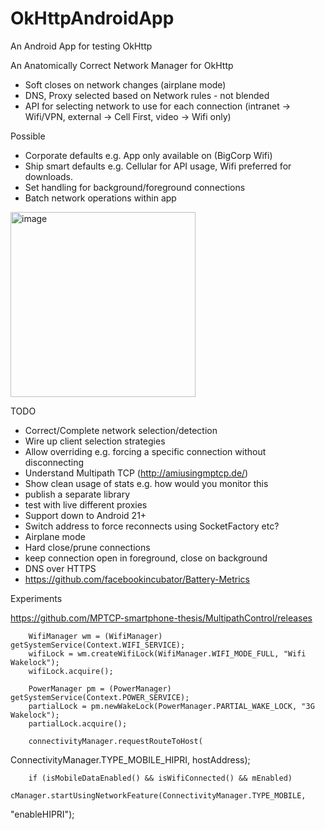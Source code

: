 # OkHttpAndroidApp
An Android App for testing OkHttp

An Anatomically Correct Network Manager for OkHttp
- Soft closes on network changes (airplane mode)
- DNS, Proxy selected based on Network rules - not blended
- API for selecting network to use for each connection (intranet -> Wifi/VPN, external -> Cell First, video -> Wifi only)

Possible
- Corporate defaults e.g. App only available on (BigCorp Wifi)
- Ship smart defaults e.g. Cellular for API usage, Wifi preferred for downloads.
- Set handling for background/foreground connections
- Batch network operations within app

<img width="296" alt="image" src="https://user-images.githubusercontent.com/231923/59155710-99f99700-8a87-11e9-9096-1ee3e6da029f.png">

TODO

- Correct/Complete network selection/detection
- Wire up client selection strategies
- Allow overriding e.g. forcing a specific connection without disconnecting
- Understand Multipath TCP (http://amiusingmptcp.de/)
- Show clean usage of stats e.g. how would you monitor this
- publish a separate library
- test with live different proxies
- Support down to Android 21+
- Switch address to force reconnects using SocketFactory etc?
- Airplane mode
- Hard close/prune connections
- keep connection open in foreground, close on background
- DNS over HTTPS
- https://github.com/facebookincubator/Battery-Metrics

Experiments

https://github.com/MPTCP-smartphone-thesis/MultipathControl/releases

        WifiManager wm = (WifiManager) getSystemService(Context.WIFI_SERVICE);
        wifiLock = wm.createWifiLock(WifiManager.WIFI_MODE_FULL, "Wifi Wakelock");
        wifiLock.acquire();

        PowerManager pm = (PowerManager) getSystemService(Context.POWER_SERVICE);
        partialLock = pm.newWakeLock(PowerManager.PARTIAL_WAKE_LOCK, "3G Wakelock");
        partialLock.acquire();

        connectivityManager.requestRouteToHost(
ConnectivityManager.TYPE_MOBILE_HIPRI, hostAddress);

        if (isMobileDataEnabled() && isWifiConnected() && mEnabled)
			cManager.startUsingNetworkFeature(ConnectivityManager.TYPE_MOBILE,
"enableHIPRI");
